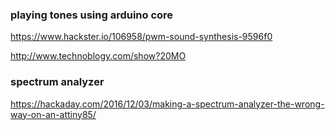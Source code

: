 

### playing tones using arduino core
https://www.hackster.io/106958/pwm-sound-synthesis-9596f0

http://www.technoblogy.com/show?20MO

### spectrum analyzer
https://hackaday.com/2016/12/03/making-a-spectrum-analyzer-the-wrong-way-on-an-attiny85/


